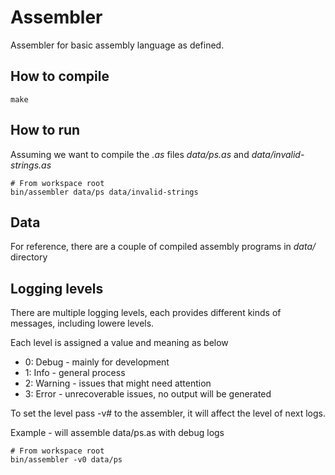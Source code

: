 # Assembler

Assembler for basic assembly language as defined.

## How to compile

```make```

## How to run

Assuming we want to compile the _.as_ files _data/ps.as_ and _data/invalid-strings.as_

```
# From workspace root
bin/assembler data/ps data/invalid-strings
```

## Data

For reference, there are a couple of compiled assembly programs in _data/_ directory

## Logging levels

There are multiple logging levels, each provides different kinds of messages, including lowere levels.

Each level is assigned a value and meaning as below
- 0: Debug - mainly for development
- 1: Info  - general process
- 2: Warning - issues that might need attention
- 3: Error - unrecoverable issues, no output will be generated

To set the level pass -v# to the assembler, it will affect the level of next logs.

Example - will assemble data/ps.as with debug logs
```
# From workspace root
bin/assembler -v0 data/ps
```
